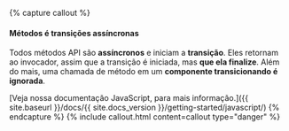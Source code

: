 {% capture callout %}
#### Métodos é transições assíncronas

Todos métodos API são **assíncronos** e iniciam a **transição**. Eles retornam ao invocador, assim que a transição é iniciada, mas **que ela finalize**. Além do mais, uma chamada de método em um **componente transicionando é ignorada**.

[Veja nossa documentação JavaScript, para mais informação.]({{ site.baseurl }}/docs/{{ site.docs_version }}/getting-started/javascript/)
{% endcapture %}
{% include callout.html content=callout type="danger" %}
